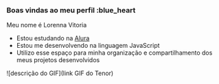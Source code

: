 ### Boas vindas ao meu perfil :blue_heart

Meu nome é Lorenna Vitoria

- Estou estudando na [Alura](https://www.alura.com.br)
- Estou me desenvolvendo na linguagem JavaScript
- Utilizo esse espaço para minha organização e compartilhamento dos meus projetos desenvolvidos

![descrição do GIF](link GIF do Tenor)
